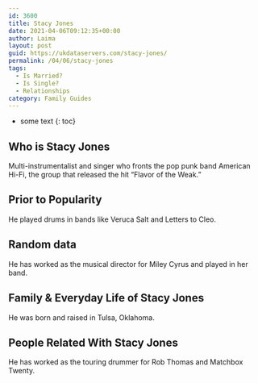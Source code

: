 ```yaml
---
id: 3600
title: Stacy Jones
date: 2021-04-06T09:12:35+00:00
author: Laima
layout: post
guid: https://ukdataservers.com/stacy-jones/
permalink: /04/06/stacy-jones
tags:
  - Is Married?
  - Is Single?
  - Relationships
category: Family Guides
---
```


* some text
{: toc}


## Who is Stacy Jones
                  
                  
                  
Multi-instrumentalist and singer who fronts the pop punk band American Hi-Fi, the group that released the hit &#8220;Flavor of the Weak.&#8221;
                  
              
            
              
            
                
                
                
## Prior to Popularity
                  
                  
                  
He played drums in bands like Veruca Salt and Letters to Cleo.
                  
              
            
              
            
                
                
                
## Random data
                  
                  
                  
He has worked as the musical director for Miley Cyrus and played in her band.
                  
              
            
              
            
                
                
                
## Family & Everyday Life of Stacy Jones
                  
                  
                  
He was born and raised in Tulsa, Oklahoma.
                  
              
            
              
            
                
                
                
## People Related With Stacy Jones
                  
                  
                  
He has worked as the touring drummer for Rob Thomas and Matchbox Twenty.
                  
              
            
              
            
                
              
            
              
              
            
            
              
            
          
          
          